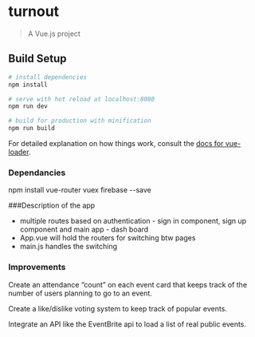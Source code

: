 # turnout

> A Vue.js project

## Build Setup

``` bash
# install dependencies
npm install

# serve with hot reload at localhost:8080
npm run dev

# build for production with minification
npm run build
```

For detailed explanation on how things work, consult the [docs for vue-loader](http://vuejs.github.io/vue-loader).

### Dependancies

npm install vue-router vuex firebase --save

###Description of the app

* multiple routes based on authentication - sign in component, sign up component and main app - dash board
* App.vue will hold the routers for switching btw pages
* main.js handles the switching

### Improvements

Create an attendance “count” on each event card that keeps track of the number of users planning to go to an event.

Create a like/dislike voting system to keep track of popular events.

Integrate an API like the EventBrite api to load a list of real public events.